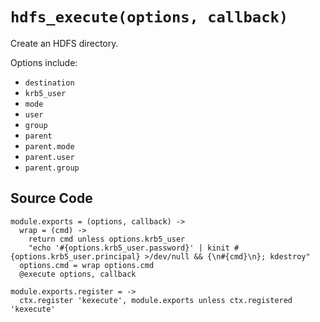 
# `hdfs_execute(options, callback)`

Create an HDFS directory.

Options include:

*   `destination`   
*   `krb5_user`   
*   `mode`   
*   `user`   
*   `group`   
*   `parent`   
*   `parent.mode`   
*   `parent.user`   
*   `parent.group`   

## Source Code

    module.exports = (options, callback) ->
      wrap = (cmd) ->
        return cmd unless options.krb5_user
        "echo '#{options.krb5_user.password}' | kinit #{options.krb5_user.principal} >/dev/null && {\n#{cmd}\n}; kdestroy"
      options.cmd = wrap options.cmd
      @execute options, callback

    module.exports.register = ->
      ctx.register 'kexecute', module.exports unless ctx.registered 'kexecute'
